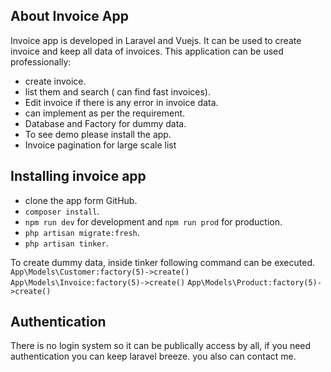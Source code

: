 ## About Invoice App

Invoice app is developed in Laravel and Vuejs. It can be used to create invoice and keep all data of invoices. This application can be used professionally:

- create invoice.
- list them and search ( can find fast invoices).
- Edit invoice if there is any error in invoice data.
- can implement as per the requirement.
- Database and Factory for dummy data.
- To see demo please install the app.
- Invoice pagination for large scale list


## Installing invoice app

- clone the app form GitHub.
- `composer install`.
- ` npm run dev ` for development and ` npm run prod ` for production.
- `php artisan migrate:fresh`.
- `php artisan tinker`. 

To create dummy data, inside tinker following command can be executed.
` App\Models\Customer:factory(5)->create() `
` App\Models\Invoice:factory(5)->create() `
` App\Models\Product:factory(5)->create() `


## Authentication

There is no login system so it can be publically access by all, if you need authentication you can keep laravel breeze. you also can contact me.
